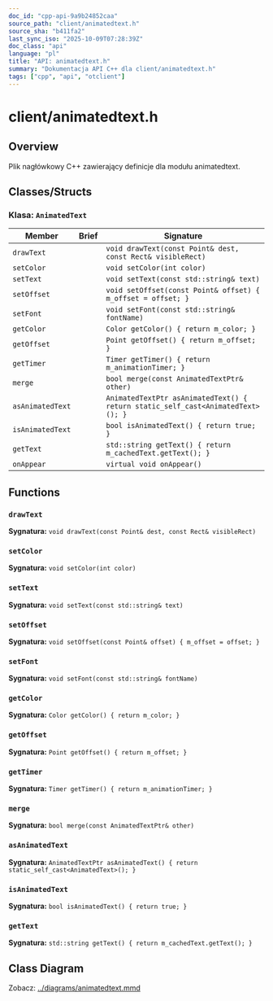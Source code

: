 ```yaml
---
doc_id: "cpp-api-9a9b24852caa"
source_path: "client/animatedtext.h"
source_sha: "b411fa2"
last_sync_iso: "2025-10-09T07:28:39Z"
doc_class: "api"
language: "pl"
title: "API: animatedtext.h"
summary: "Dokumentacja API C++ dla client/animatedtext.h"
tags: ["cpp", "api", "otclient"]
---
```


# client/animatedtext.h

## Overview

Plik nagłówkowy C++ zawierający definicje dla modułu animatedtext.

## Classes/Structs

### Klasa: `AnimatedText`

| Member | Brief | Signature |
|--------|-------|-----------|
| `drawText` |  | `void drawText(const Point& dest, const Rect& visibleRect)` |
| `setColor` |  | `void setColor(int color)` |
| `setText` |  | `void setText(const std::string& text)` |
| `setOffset` |  | `void setOffset(const Point& offset) { m_offset = offset; }` |
| `setFont` |  | `void setFont(const std::string& fontName)` |
| `getColor` |  | `Color getColor() { return m_color; }` |
| `getOffset` |  | `Point getOffset() { return m_offset; }` |
| `getTimer` |  | `Timer getTimer() { return m_animationTimer; }` |
| `merge` |  | `bool merge(const AnimatedTextPtr& other)` |
| `asAnimatedText` |  | `AnimatedTextPtr asAnimatedText() { return static_self_cast<AnimatedText>(); }` |
| `isAnimatedText` |  | `bool isAnimatedText() { return true; }` |
| `getText` |  | `std::string getText() { return m_cachedText.getText(); }` |
| `onAppear` |  | `virtual void onAppear()` |

## Functions

### `drawText`

**Sygnatura:** `void drawText(const Point& dest, const Rect& visibleRect)`

### `setColor`

**Sygnatura:** `void setColor(int color)`

### `setText`

**Sygnatura:** `void setText(const std::string& text)`

### `setOffset`

**Sygnatura:** `void setOffset(const Point& offset) { m_offset = offset; }`

### `setFont`

**Sygnatura:** `void setFont(const std::string& fontName)`

### `getColor`

**Sygnatura:** `Color getColor() { return m_color; }`

### `getOffset`

**Sygnatura:** `Point getOffset() { return m_offset; }`

### `getTimer`

**Sygnatura:** `Timer getTimer() { return m_animationTimer; }`

### `merge`

**Sygnatura:** `bool merge(const AnimatedTextPtr& other)`

### `asAnimatedText`

**Sygnatura:** `AnimatedTextPtr asAnimatedText() { return static_self_cast<AnimatedText>(); }`

### `isAnimatedText`

**Sygnatura:** `bool isAnimatedText() { return true; }`

### `getText`

**Sygnatura:** `std::string getText() { return m_cachedText.getText(); }`

## Class Diagram

Zobacz: [../diagrams/animatedtext.mmd](../diagrams/animatedtext.mmd)
